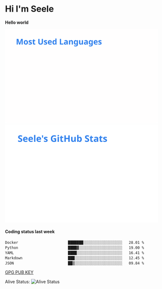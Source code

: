 <h1>Hi I'm Seele</h1>

<b>Hello world</b>

<img src='/assets/top-langs.svg' alt="Seele's github langs"> <img src='/assets/stats.svg' alt="Seele's github stats" >

<h4>Coding status last week </h4>

<!--START_SECTION:waka-->

```txt
Docker                       ███████░░░░░░░░░░░░░░░░░░   28.01 %
Python                       ████▓░░░░░░░░░░░░░░░░░░░░   19.00 %
YAML                         ████░░░░░░░░░░░░░░░░░░░░░   16.41 %
Markdown                     ███░░░░░░░░░░░░░░░░░░░░░░   12.45 %
JSON                         ██▒░░░░░░░░░░░░░░░░░░░░░░   09.84 %
```

<!--END_SECTION:waka-->

[GPG PUB KEY](https://keys.openpgp.org/vks/v1/by-fingerprint/3FCE91BF5B9666B55B67213C4C57B7824A5B6680)

Alive Status: ![Alive Status](https://hc.dvd.moe/b/2/8b44cecc-1f43-4449-9b4b-9c7fd754673c.svg)
